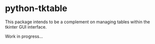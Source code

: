 # python-tktable

This package intends to be a complement on managing tables within the tkinter GUI interface.

Work in progress...
